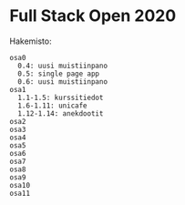 # Full Stack Open 2020

Hakemisto:

```
osa0
  0.4: uusi muistiinpano
  0.5: single page app
  0.6: uusi muistiinpano
osa1
  1.1-1.5: kurssitiedot
  1.6-1.11: unicafe
  1.12-1.14: anekdootit
osa2
osa3
osa4
osa5
osa6
osa7
osa8
osa9
osa10
osa11
```
